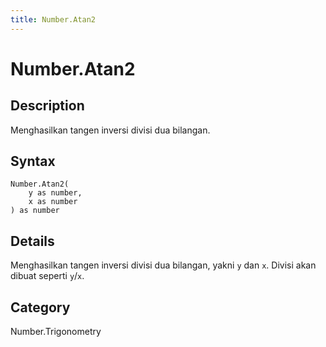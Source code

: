 ```yaml
---
title: Number.Atan2
---
```


# Number.Atan2


## Description

Menghasilkan tangen inversi divisi dua bilangan.


## Syntax

```powerquery
Number.Atan2(
    y as number,
    x as number
) as number
```


## Details

Menghasilkan tangen inversi divisi dua bilangan, yakni <code>y</code> dan <code>x</code>. Divisi akan dibuat seperti <code>y</code>/<code>x</code>.



## Category
Number.Trigonometry
